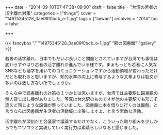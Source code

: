 +++
date = "2014-09-10T07:47:38+09:00"
draft = false
title = "台湾の若者の活字離れ対策"
categories = ["things"]
cover = "14975345128_0ae09f0bcb_o-1.jpg"
tags = ["taiwan"]
archives = "2014"
toc = false

+++

{{< fancybox "." "14975345128_0ae09f0bcb_o-1.jpg" "駅の図書館" "gallery" >}}

若者の活字離れ、日本でもだいぶ長いこと問題とされていますが台湾でも事情は変わらずやはり若者の活字離れが進んでいる様です。まぁもっとも若者に人気なSNSなども活字を用いてのコミュニケーションですから活動領域が変わっただけだとも取れると思いますが、知的水準の向上に寄与するような文章よりは駄文が多いのは致し方ない所でしょうか。

そんな中で読書離れの対策の１つかとは思いますが、台湾では主要駅に図書館の無人貸し出し機がありました。写真は台北駅のものですが他の主要駅でも形こそ違えど同じような設備が整っていました。図書館に本を借りに行くのは面倒、と言うならば図書館が生活者の活動域に出張しますよ、と言う素敵な活動。

活字離れが深刻だと会議室で議論するだけでなく、こういった取り組みを少しからでもコツコツと実現していく実行力は素晴らしいなぁと感じました。
